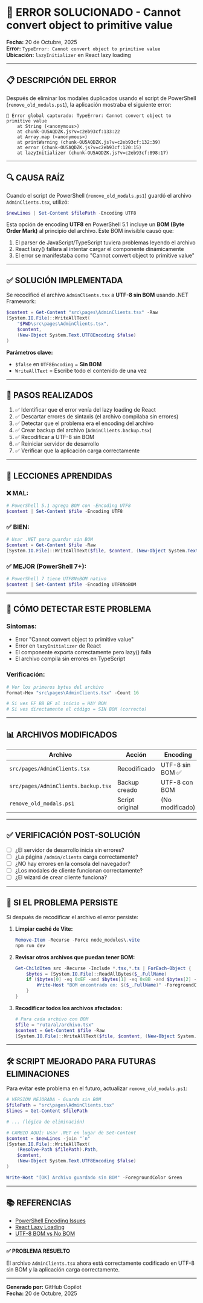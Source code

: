 # 🐛 ERROR SOLUCIONADO - Cannot convert object to primitive value

**Fecha:** 20 de Octubre, 2025  
**Error:** `TypeError: Cannot convert object to primitive value`  
**Ubicación:** `lazyInitializer` en React lazy loading

---

## 📋 DESCRIPCIÓN DEL ERROR

Después de eliminar los modales duplicados usando el script de PowerShell (`remove_old_modals.ps1`), la aplicación mostraba el siguiente error:

```
🚨 Error global capturado: TypeError: Cannot convert object to primitive value
    at String (<anonymous>)
    at chunk-OU5AQDZK.js?v=c2eb93cf:133:22
    at Array.map (<anonymous>)
    at printWarning (chunk-OU5AQDZK.js?v=c2eb93cf:132:39)
    at error (chunk-OU5AQDZK.js?v=c2eb93cf:120:15)
    at lazyInitializer (chunk-OU5AQDZK.js?v=c2eb93cf:898:17)
```

---

## 🔍 CAUSA RAÍZ

Cuando el script de PowerShell (`remove_old_modals.ps1`) guardó el archivo `AdminClients.tsx`, utilizó:

```powershell
$newLines | Set-Content $filePath -Encoding UTF8
```

Esta opción de encoding **UTF8** en PowerShell 5.1 incluye un **BOM (Byte Order Mark)** al principio del archivo. Este BOM invisible causó que:

1. El parser de JavaScript/TypeScript tuviera problemas leyendo el archivo
2. React lazy() fallara al intentar cargar el componente dinámicamente
3. El error se manifestaba como "Cannot convert object to primitive value"

---

## ✅ SOLUCIÓN IMPLEMENTADA

Se recodificó el archivo `AdminClients.tsx` a **UTF-8 sin BOM** usando .NET Framework:

```powershell
$content = Get-Content "src\pages\AdminClients.tsx" -Raw
[System.IO.File]::WriteAllText(
    "$PWD\src\pages\AdminClients.tsx", 
    $content, 
    (New-Object System.Text.UTF8Encoding $false)
)
```

**Parámetros clave:**
- `$false` en `UTF8Encoding` = **Sin BOM**
- `WriteAllText` = Escribe todo el contenido de una vez

---

## 🔧 PASOS REALIZADOS

1. ✅ Identificar que el error venía del lazy loading de React
2. ✅ Descartar errores de sintaxis (el archivo compilaba sin errores)
3. ✅ Detectar que el problema era el encoding del archivo
4. ✅ Crear backup del archivo (`AdminClients.backup.tsx`)
5. ✅ Recodificar a UTF-8 sin BOM
6. ✅ Reiniciar servidor de desarrollo
7. ✅ Verificar que la aplicación carga correctamente

---

## 📝 LECCIONES APRENDIDAS

### ❌ **MAL:**
```powershell
# PowerShell 5.1 agrega BOM con -Encoding UTF8
$content | Set-Content $file -Encoding UTF8
```

### ✅ **BIEN:**
```powershell
# Usar .NET para guardar sin BOM
$content = Get-Content $file -Raw
[System.IO.File]::WriteAllText($file, $content, (New-Object System.Text.UTF8Encoding $false))
```

### ✅ **MEJOR (PowerShell 7+):**
```powershell
# PowerShell 7 tiene UTF8NoBOM nativo
$content | Set-Content $file -Encoding UTF8NoBOM
```

---

## 🚨 CÓMO DETECTAR ESTE PROBLEMA

### **Síntomas:**
- Error "Cannot convert object to primitive value"
- Error en `lazyInitializer` de React
- El componente exporta correctamente pero lazy() falla
- El archivo compila sin errores en TypeScript

### **Verificación:**
```powershell
# Ver los primeros bytes del archivo
Format-Hex "src\pages\AdminClients.tsx" -Count 16

# Si ves EF BB BF al inicio = HAY BOM
# Si ves directamente el código = SIN BOM (correcto)
```

---

## 📊 ARCHIVOS MODIFICADOS

| Archivo | Acción | Encoding |
|---------|--------|----------|
| `src/pages/AdminClients.tsx` | Recodificado | UTF-8 sin BOM ✅ |
| `src/pages/AdminClients.backup.tsx` | Backup creado | UTF-8 con BOM |
| `remove_old_modals.ps1` | Script original | (No modificado) |

---

## ✅ VERIFICACIÓN POST-SOLUCIÓN

- [ ] ¿El servidor de desarrollo inicia sin errores?
- [ ] ¿La página `/admin/clients` carga correctamente?
- [ ] ¿NO hay errores en la consola del navegador?
- [ ] ¿Los modales de cliente funcionan correctamente?
- [ ] ¿El wizard de crear cliente funciona?

---

## 🔄 SI EL PROBLEMA PERSISTE

Si después de recodificar el archivo el error persiste:

1. **Limpiar caché de Vite:**
   ```powershell
   Remove-Item -Recurse -Force node_modules\.vite
   npm run dev
   ```

2. **Revisar otros archivos que puedan tener BOM:**
   ```powershell
   Get-ChildItem src -Recurse -Include *.tsx,*.ts | ForEach-Object {
       $bytes = [System.IO.File]::ReadAllBytes($_.FullName)
       if ($bytes[0] -eq 0xEF -and $bytes[1] -eq 0xBB -and $bytes[2] -eq 0xBF) {
           Write-Host "BOM encontrado en: $($_.FullName)" -ForegroundColor Red
       }
   }
   ```

3. **Recodificar todos los archivos afectados:**
   ```powershell
   # Para cada archivo con BOM
   $file = "ruta/al/archivo.tsx"
   $content = Get-Content $file -Raw
   [System.IO.File]::WriteAllText($file, $content, (New-Object System.Text.UTF8Encoding $false))
   ```

---

## 🛠️ SCRIPT MEJORADO PARA FUTURAS ELIMINACIONES

Para evitar este problema en el futuro, actualizar `remove_old_modals.ps1`:

```powershell
# VERSIÓN MEJORADA - Guarda sin BOM
$filePath = "src\pages\AdminClients.tsx"
$lines = Get-Content $filePath

# ... (lógica de eliminación)

# CAMBIO AQUÍ: Usar .NET en lugar de Set-Content
$content = $newLines -join "`n"
[System.IO.File]::WriteAllText(
    (Resolve-Path $filePath).Path,
    $content,
    (New-Object System.Text.UTF8Encoding $false)
)

Write-Host "[OK] Archivo guardado sin BOM" -ForegroundColor Green
```

---

## 📚 REFERENCIAS

- [PowerShell Encoding Issues](https://stackoverflow.com/questions/5596982/using-powershell-to-write-a-file-in-utf-8-without-the-bom)
- [React Lazy Loading](https://react.dev/reference/react/lazy)
- [UTF-8 BOM vs No BOM](https://en.wikipedia.org/wiki/Byte_order_mark)

---

**✅ PROBLEMA RESUELTO**

El archivo `AdminClients.tsx` ahora está correctamente codificado en UTF-8 sin BOM y la aplicación carga correctamente.

---

**Generado por:** GitHub Copilot  
**Fecha:** 20 de Octubre, 2025
